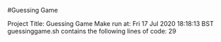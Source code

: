 #Guessing Game
 
Project Title: Guessing Game
Make run at: 
Fri 17 Jul 2020 18:18:13 BST
guessinggame.sh contains the following lines of code:
29
